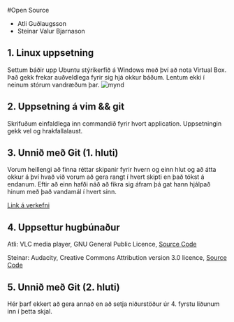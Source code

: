#Open Source

* Atli Guðlaugsson
* Steinar Valur Bjarnason

## 1. Linux uppsetning


Settum báðir upp Ubuntu stýrikerfið á Windows með því að nota Virtual Box. Það gekk frekar auðveldlega fyrir sig hjá okkur báðum. Lentum ekki í neinum stórum vandræðum þar.
![mynd](https://fbcdn-sphotos-h-a.akamaihd.net/hphotos-ak-prn2/v/1369216_10201551247455357_1826957163_n.jpg?oh=99281c6fd66bddc896023ea0a3cc9102&oe=5263611B&__gda__=1382262505_7533c79b4d148f7ccb8ba5201f615440)
## 2. Uppsetning á vim && git
Skrifuðum einfaldlega inn commandið fyrir hvort application. Uppsetningin gekk vel og hrakfallalaust.

## 3. Unnið með Git (1. hluti)

Vorum heillengi að finna réttar skipanir fyrir hvern og einn hlut og að átta okkur á því hvað við vorum að gera rangt í hvert skipti en það tókst á endanum.
Eftir að einn hafði náð að fikra sig áfram þá gat hann hjálpað hinum með það vandamál í hvert sinn. 

[Link á verkefni](https://github.com/steinarvb/INTOPrufa)

## 4. Uppsettur hugbúnaður

Atli: 
VLC media player,
GNU General Public Licence,
[Source Code](http://www.videolan.org/vlc/download-sources.html)

Steinar: 
Audacity,
Creative Commons Attribution version 3.0 licence,
[Source Code](http://audacity.sourceforge.net/download/source)

## 5. Unnið með Git (2. hluti)

Hér þarf ekkert að gera annað en að setja niðurstöður úr 4. fyrstu liðunum inn í þetta skjal.
